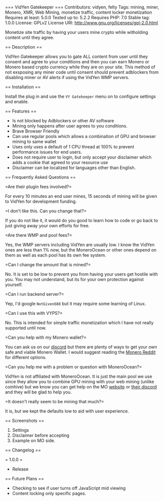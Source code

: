 === VidYen Gatekeeper ===
Contributors: vidyen, felty
Tags: mining, miner, Monero, XMR, Web Mining, monetize traffic, content locker  monetization
Requires at least: 5.0.0
Tested up to: 5.2.2
Requires PHP: 7.0
Stable tag: 1.0.0
License: GPLv2
License URI: http://www.gnu.org/licenses/gpl-2.0.html

Monetize site traffic by having your users mine crypto while witholding content until they agree.

== Description ==

VidYen Gatekeeper allows you to gate ALL content from user until they consent and agree to your conditions and then you can earn Monero or Monero based crypto currency while they are on your site. This method of not exsposing any miner code until consent should prevent adblockers from disabling miner or AV alerts if using the VidYen WMP servers.

== Installation ==

Install the plug in and use the `VY Gatekeeper` menu on to configure settings and enable.

== Features ==

- Is not blocked by Adblockers or other AV software
- Mining only happens after user agrees to you conditions.
- Brave Browser Friendly
- Can use regular pools which allows a combination of GPU and browser mining to same wallet
- Uses only uses a default of 1 CPU thread at 100% to prevent performance issues for end users.
- Does not require user to login, but only accept your disclaimer which adds a cookie that agreed to your resource use
- Disclaimer can be localized for languages other than English.


== Frequently Asked Questions ==

=Are their plugin fees involved?=

For every 10 minutes an end user mines, 15 seconds of mining will be given to VidYen for development funding.

=I don't like this. Can you change that?=

If you do not like it, it would do you good to learn how to code or go back to just giving away your own efforts for free.

=Are there WMP and pool fees?=

Yes, the WMP servers including VidYen are usually low. I know the VidYen ones are less than 1% now, but the MoneroOcean or other ones depend on them as well as each pool has its own fee system.

=Can I change the amount that is mined?=

No. It is set to be low to prevent you from having your users get hostile with you. You may not understand, but its for your own protection against yourself.

=Can I run backend server?=

Yep, I'd google `NotGiven688` but it may require some learning of Linux.

=Can I use this with VYPS?=

No. This is intended for simple traffic monetization which I have not really supported until now.

=Can you help with my Monero wallet?=

You can ask us on our [discord](https://discord.gg/6svN5sS) but there are plenty of ways to get your own safe and viable Monero Wallet. I would suggest reading the [Monero Reddit](https://www.reddit.com/r/Monero/) for different options.

=Can you help me with a problem or question with MoneroOcean?=

VidYen is not affiliated with MoneroOcean. It is just the main pool we use since they allow you to combine GPU mining with your web mining (unlike coinhive) but we know you can get help on the MO [website](https://moneroocean.stream/#/help/faq) or [their discord](https://www.reddit.com/r/Monero/) and they will be glad to help you.

=It doesn't really seem to be mining that much?=

It is, but we kept the defaults low to aid with user experience.

== Screenshots ==

1. Settings
2. Disclaimer before accepting
3. Example on MO side.

== Changelog ==

= 1.0.0 =

- Release


== Future Plans ==

- Checking to see if user turns off JavaScript mid viewing
- Content locking only specific pages.
